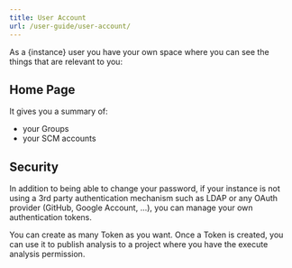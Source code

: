 ```yaml
---
title: User Account
url: /user-guide/user-account/
---
```


As a {instance} user you have your own space where you can see the things that are relevant to you:

## Home Page

It gives you a summary of:

* your Groups
* your SCM accounts

## Security

In addition to being able to change your password, if your instance is not using a 3rd party authentication mechanism such as LDAP or any OAuth provider (GitHub, Google Account, ...), you can manage your own authentication tokens.

You can create as many Token as you want. Once a Token is created, you can use it to publish analysis to a project where you have the execute analysis permission.

